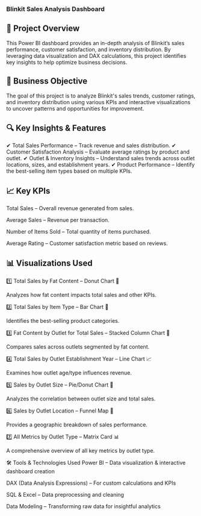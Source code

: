 ### Blinkit Sales Analysis Dashboard

## 🚀 Project Overview
This Power BI dashboard provides an in-depth analysis of Blinkit’s sales performance, customer satisfaction, and inventory distribution. By leveraging data visualization and DAX calculations, this project identifies key insights to help optimize business decisions.

## 🎯 Business Objective
The goal of this project is to analyze Blinkit's sales trends, customer ratings, and inventory distribution using various KPIs and interactive visualizations to uncover patterns and opportunities for improvement.

## 🔍 Key Insights & Features
✔ Total Sales Performance – Track revenue and sales distribution.
✔ Customer Satisfaction Analysis – Evaluate average ratings by product and outlet.
✔ Outlet & Inventory Insights – Understand sales trends across outlet locations, sizes, and establishment years.
✔ Product Performance – Identify the best-selling item types based on multiple KPIs.

## 📈 Key KPIs
Total Sales – Overall revenue generated from sales.

Average Sales – Revenue per transaction.

Number of Items Sold – Total quantity of items purchased.

Average Rating – Customer satisfaction metric based on reviews.

## 📊 Visualizations Used
1️⃣ Total Sales by Fat Content – Donut Chart 🥛

Analyzes how fat content impacts total sales and other KPIs.

2️⃣ Total Sales by Item Type – Bar Chart 🍞

Identifies the best-selling product categories.

3️⃣ Fat Content by Outlet for Total Sales – Stacked Column Chart 🏪

Compares sales across outlets segmented by fat content.

4️⃣ Total Sales by Outlet Establishment Year – Line Chart 📈

Examines how outlet age/type influences revenue.

5️⃣ Sales by Outlet Size – Pie/Donut Chart 🏢

Analyzes the correlation between outlet size and total sales.

6️⃣ Sales by Outlet Location – Funnel Map 📍

Provides a geographic breakdown of sales performance.

7️⃣ All Metrics by Outlet Type – Matrix Card 📊

A comprehensive overview of all key metrics by outlet type.

🛠️ Tools & Technologies Used
Power BI – Data visualization & interactive dashboard creation

DAX (Data Analysis Expressions) – For custom calculations and KPIs

SQL & Excel – Data preprocessing and cleaning

Data Modeling – Transforming raw data for insightful analytics
